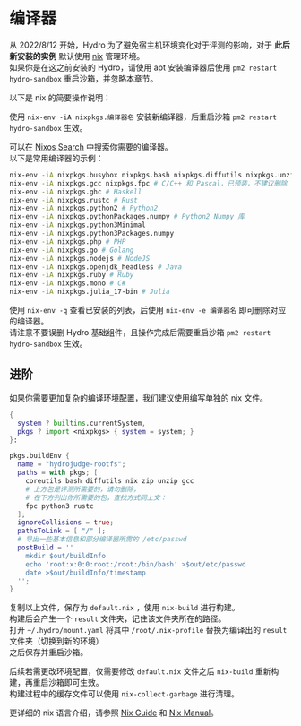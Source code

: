# 编译器

从 2022/8/12 开始，Hydro 为了避免宿主机环境变化对于评测的影响，对于 **此后新安装的实例** 默认使用 [nix]() 管理环境。  
如果你是在这之前安装的 Hydro，请使用 apt 安装编译器后使用 `pm2 restart hydro-sandbox` 重启沙箱，并忽略本章节。

以下是 nix 的简要操作说明：

使用 `nix-env -iA nixpkgs.编译器名` 安装新编译器，后重启沙箱 `pm2 restart hydro-sandbox` 生效。

可以在 [Nixos Search](https://search.nixos.org/packages) 中搜索你需要的编译器。  
以下是常用编译器的示例：

```sh
nix-env -iA nixpkgs.busybox nixpkgs.bash nixpkgs.diffutils nixpkgs.unzip # 基础组件，已预装，不建议删除
nix-env -iA nixpkgs.gcc nixpkgs.fpc # C/C++ 和 Pascal，已预装，不建议删除
nix-env -iA nixpkgs.ghc # Haskell 
nix-env -iA nixpkgs.rustc # Rust
nix-env -iA nixpkgs.python2 # Python2
nix-env -iA nixpkgs.pythonPackages.numpy # Python2 Numpy 库
nix-env -iA nixpkgs.python3Minimal
nix-env -iA nixpkgs.python3Packages.numpy
nix-env -iA nixpkgs.php # PHP
nix-env -iA nixpkgs.go # Golang
nix-env -iA nixpkgs.nodejs # NodeJS
nix-env -iA nixpkgs.openjdk_headless # Java
nix-env -iA nixpkgs.ruby # Ruby
nix-env -iA nixpkgs.mono # C#
nix-env -iA nixpkgs.julia_17-bin # Julia
```

使用 `nix-env -q` 查看已安装的列表，后使用 `nix-env -e 编译器名` 即可删除对应的编译器。  
请注意不要误删 Hydro 基础组件，且操作完成后需要重启沙箱 `pm2 restart hydro-sandbox` 生效。

## 进阶

如果你需要更加复杂的编译环境配置，我们建议使用编写单独的 nix 文件。

```nix
{ 
  system ? builtins.currentSystem,
  pkgs ? import <nixpkgs> { system = system; }
}:

pkgs.buildEnv {
  name = "hydrojudge-rootfs";
  paths = with pkgs; [
    coreutils bash diffutils nix zip unzip gcc
    # 上方包是评测所需要的，请勿删除，
    # 在下方列出你所需要的包，查找方式同上文：
    fpc python3 rustc
  ];
  ignoreCollisions = true;
  pathsToLink = [ "/" ];
  # 导出一些基本信息和部分编译器所需的 /etc/passwd
  postBuild = ''
    mkdir $out/buildInfo
    echo 'root:x:0:0:root:/root:/bin/bash' >$out/etc/passwd
    date >$out/buildInfo/timestamp
  '';
}
```

复制以上文件，保存为 `default.nix` ，使用 `nix-build` 进行构建。  
构建后会产生一个 `result` 文件夹，记住该文件夹所在的路径。  
打开 `~/.hydro/mount.yaml` 将其中 `/root/.nix-profile` 替换为编译出的 `result` 文件夹（切换到新的环境）  
之后保存并重启沙箱。  

后续若需更改环境配置，仅需要修改 `default.nix` 文件之后 `nix-build` 重新构建，再重启沙箱即可生效。  
构建过程中的缓存文件可以使用 `nix-collect-garbage` 进行清理。  

更详细的 nix 语言介绍，请参照 [Nix Guide](https://nixos.org/guides/nix-language.html) 和
[Nix Manual](https://nixos.org/manual/nix/stable/language/index.html)。
